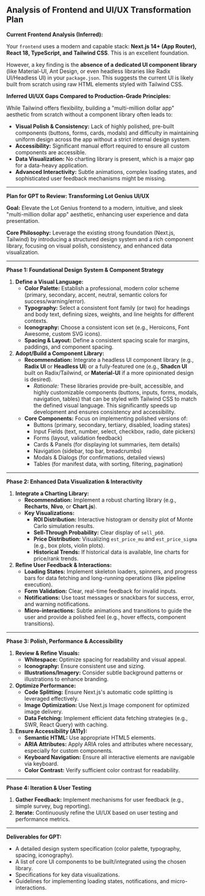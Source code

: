 ## Analysis of Frontend and UI/UX Transformation Plan

**Current Frontend Analysis (Inferred):**

Your `frontend` uses a modern and capable stack: **Next.js 14+ (App Router), React 18, TypeScript, and Tailwind CSS**. This is an excellent foundation.

However, a key finding is the **absence of a dedicated UI component library** (like Material-UI, Ant Design, or even headless libraries like Radix UI/Headless UI) in your `package.json`. This suggests the current UI is likely built from scratch using raw HTML elements styled with Tailwind CSS.

**Inferred UI/UX Gaps Compared to Production-Grade Principles:**

While Tailwind offers flexibility, building a "multi-million dollar app" aesthetic from scratch without a component library often leads to:

- **Visual Polish & Consistency:** Lack of highly polished, pre-built components (buttons, forms, cards, modals) and difficulty in maintaining uniform design across the app without a strict internal design system.
- **Accessibility:** Significant manual effort required to ensure all custom components are accessible.
- **Data Visualization:** No charting library is present, which is a major gap for a data-heavy application.
- **Advanced Interactivity:** Subtle animations, complex loading states, and sophisticated user feedback mechanisms might be missing.

---

**Plan for GPT to Review: Transforming Lot Genius UI/UX**

**Goal:** Elevate the Lot Genius frontend to a modern, intuitive, and sleek "multi-million dollar app" aesthetic, enhancing user experience and data presentation.

**Core Philosophy:** Leverage the existing strong foundation (Next.js, Tailwind) by introducing a structured design system and a rich component library, focusing on visual polish, consistency, and enhanced data visualization.

---

**Phase 1: Foundational Design System & Component Strategy**

1.  **Define a Visual Language:**
    - **Color Palette:** Establish a professional, modern color scheme (primary, secondary, accent, neutral, semantic colors for success/warning/error).
    - **Typography:** Select a consistent font family (or two) for headings and body text, defining sizes, weights, and line heights for different contexts.
    - **Iconography:** Choose a consistent icon set (e.g., Heroicons, Font Awesome, custom SVG icons).
    - **Spacing & Layout:** Define a consistent spacing scale for margins, paddings, and component spacing.
2.  **Adopt/Build a Component Library:**
    - **Recommendation:** Integrate a headless UI component library (e.g., **Radix UI** or **Headless UI**) or a fully-featured one (e.g., **Shadcn UI** built on Radix/Tailwind, or **Material-UI** if a more opinionated design is desired).
      - _Rationale:_ These libraries provide pre-built, accessible, and highly customizable components (buttons, inputs, forms, modals, navigation, tables) that can be styled with Tailwind CSS to match the defined visual language. This significantly speeds up development and ensures consistency and accessibility.
    - **Core Components:** Focus on implementing polished versions of:
      - Buttons (primary, secondary, tertiary, disabled, loading states)
      - Input Fields (text, number, select, checkbox, radio, date pickers)
      - Forms (layout, validation feedback)
      - Cards & Panels (for displaying lot summaries, item details)
      - Navigation (sidebar, top bar, breadcrumbs)
      - Modals & Dialogs (for confirmations, detailed views)
      - Tables (for manifest data, with sorting, filtering, pagination)

---

**Phase 2: Enhanced Data Visualization & Interactivity**

1.  **Integrate a Charting Library:**
    - **Recommendation:** Implement a robust charting library (e.g., **Recharts**, **Nivo**, or **Chart.js**).
    - **Key Visualizations:**
      - **ROI Distribution:** Interactive histogram or density plot of Monte Carlo simulation results.
      - **Sell-Through Probability:** Clear display of `sell_p60`.
      - **Price Distribution:** Visualizing `est_price_mu` and `est_price_sigma` (e.g., box plots, violin plots).
      - **Historical Trends:** If historical data is available, line charts for price/rank trends.
2.  **Refine User Feedback & Interactions:**
    - **Loading States:** Implement skeleton loaders, spinners, and progress bars for data fetching and long-running operations (like pipeline execution).
    - **Form Validation:** Clear, real-time feedback for invalid inputs.
    - **Notifications:** Use toast messages or snackbars for success, error, and warning notifications.
    - **Micro-interactions:** Subtle animations and transitions to guide the user and provide a polished feel (e.g., hover effects, component transitions).

---

**Phase 3: Polish, Performance & Accessibility**

1.  **Review & Refine Visuals:**
    - **Whitespace:** Optimize spacing for readability and visual appeal.
    - **Iconography:** Ensure consistent use and sizing.
    - **Illustrations/Imagery:** Consider subtle background patterns or illustrations to enhance branding.
2.  **Optimize Performance:**
    - **Code Splitting:** Ensure Next.js's automatic code splitting is leveraged effectively.
    - **Image Optimization:** Use Next.js Image component for optimized image delivery.
    - **Data Fetching:** Implement efficient data fetching strategies (e.g., SWR, React Query) with caching.
3.  **Ensure Accessibility (A11y):**
    - **Semantic HTML:** Use appropriate HTML5 elements.
    - **ARIA Attributes:** Apply ARIA roles and attributes where necessary, especially for custom components.
    - **Keyboard Navigation:** Ensure all interactive elements are navigable via keyboard.
    - **Color Contrast:** Verify sufficient color contrast for readability.

---

**Phase 4: Iteration & User Testing**

1.  **Gather Feedback:** Implement mechanisms for user feedback (e.g., simple survey, bug reporting).
2.  **Iterate:** Continuously refine the UI/UX based on user testing and performance metrics.

---

**Deliverables for GPT:**

- A detailed design system specification (color palette, typography, spacing, iconography).
- A list of core UI components to be built/integrated using the chosen library.
- Specifications for key data visualizations.
- Guidelines for implementing loading states, notifications, and micro-interactions.
